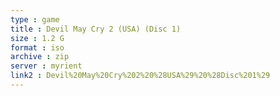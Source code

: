 ```yaml
---
type : game
title : Devil May Cry 2 (USA) (Disc 1)
size : 1.2 G
format : iso
archive : zip
server : myrient
link2 : Devil%20May%20Cry%202%20%28USA%29%20%28Disc%201%29
---
```

